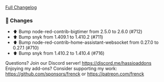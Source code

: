 [Full Changelog][changelog]

### 🔨  Changes

- ⬆️ Bump node-red-contrib-bigtimer from 2.5.0 to 2.6.0 (#712)
- ⬆️ Bump snyk from 1.409.1 to 1.410.2 (#711)
- ⬆️ Bump node-red-contrib-home-assistant-websocket from 0.27.0 to 0.27.1 (#710)
- ⬆️ Bump snyk from 1.410.2 to 1.410.4 (#716)

[changelog]: https://github.com/hassio-addons/addon-node-red/compare/v7.2.3...v7.2.4

Questions? Join our Discord server! https://discord.me/hassioaddons
Enjoying my add-ons? Consider supporting my work:
https://github.com/sponsors/frenck or https://patreon.com/frenck